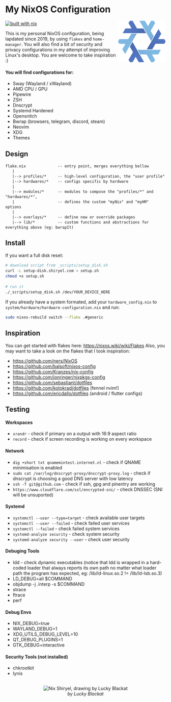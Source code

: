 # My NixOS Configuration

<img src="https://raw.githubusercontent.com/NixOS/nixos-artwork/master/logo/nix-snowflake.svg" align="right" alt="Nix logo" width="150">

[![built with nix](https://builtwithnix.org/badge.svg)](https://builtwithnix.org)

This is my personal NixOS configuration, being lapdated since 2019, by using `flakes` and `home-manager`. You will also find a bit of security and privacy configurations in my attempt of improving Linux's desktop. You are welcome to take inspiration :)

#### You will find configurations for:
- Sway (Wayland / xWayland)
- AMD CPU / GPU
- Pipewire
- ZSH
- Dnscrypt
- Systemd Hardened
- Opensnitch
- Bwrap (browsers, telegram, discord, steam)
- Neovim
- XDG 
- Themes

## Design

```
flake.nix              -- entry point, merges everything bellow
   |
   |--> profiles/*     -- high-level configuration, the "user profile"
   |--> hardwares/*    -- configs specific by hardware
   |
   |--> modules/*      -- modules to compose the "profiles/*" and "hardwares/*",
   |                   -- defines the custom "myNix" and "myHM" options
   |
   |--> overlays/*     -- define new or override packages
   |--> lib/*          -- custom functions and abstractions for everything above (eg: bwrapIt)
```

## Install

If you want a full disk reset:
```bash
# download script from _scripts/setup_disk.sh
curl -L setup-disk.shiryel.com > setup.sh
chmod +x setup.sh

# run it
./_scripts/setup_disk.sh /dev/YOUR_DEVICE_HERE
```

If you already have a system formated, add your `hardware_config.nix` to `system/hardware/hardware-configuration.nix` and run:
```bash
sudo nixos-rebuild switch --flake .#generic
```

## Inspiration

You can get started with flakes here: https://nixos.wiki/wiki/Flakes
Also, you may want to take a look on the flakes that I took inspiration:
- https://github.com/ners/NixOS
- https://github.com/balsoft/nixos-config
- https://github.com/Kranzes/nix-config
- https://github.com/jonringer/nixpkgs-config
- https://github.com/sebastiant/dotfiles
- https://github.com/kotokrad/dotfiles (fennel nvim!)
- https://github.com/ericdallo/dotfiles (android / flutter configs)

## Testing

#### Workspaces
- `xrandr` - check if primary on a output with 16:9 aspect ratio
- `record` - check if screen recording is working on every workspace

#### Network
- `dig +short txt qnamemintest.internet.nl` - check if QNAME minimisation is enabled
- `sudo cat /var/log/dnscrypt-proxy/dnscrypt-proxy.log` - check if dnscrypt is choosing a good DNS server with low latency
- `ssh -T git@github.com` - check if ssh, gpg and pinentry are working
- `https://www.cloudflare.com/ssl/encrypted-sni/` - check DNSSEC (SNI will be unsuported)

#### Systemd
- `systemctl --user --type=target` - check available user targets
- `systemctl --user --failed` - check failed user services
- `systemctl --failed` - check failed system services
- `systemd-analyze security` - check system security
- `systemd-analyze security --user` - check user security

#### Debuging Tools
- ldd - check dynamic executables (notice that ldd is wrapped in a hard-coded loader that always reports its own path no matter what loader path the program has expected, eg: /lib/ld-linux.so.2 != /lib/ld-lsb.so.3)
- LD_DEBUG=all $COMMAND
- objdump -j .interp -s $COMMAND
- strace
- ftrace
- perf

#### Debug Envs
- NIX_DEBUG=true 
- WAYLAND_DEBUG=1 
- XDG_UTILS_DEBUG_LEVEL=10 
- QT_DEBUG_PLUGINS=1 
- GTK_DEBUG=interactive

#### Security Tools (not installed)
- chkrootkit
- lynis

##

<p align=center>
   <img src=".assets/shiryel_by_lucky.png" alt="Nix Shiryel, drawing by Lucky Blackat" height="800">  
   <br/><em>by Lucky Blackat</em>
</p>
